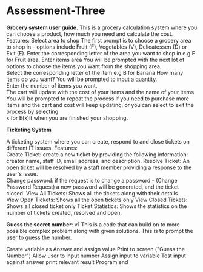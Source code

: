 # Assessment-Three

**Grocery system user guide.** 
This is a grocery calculation system where you can choose a product, how much you need and calculate the cost. 
Features: 
Select area to shop 
The first prompt is to choose a grocery area to shop in – options include Fruit (F), Vegetables (V), Delicatessen (D) or Exit (E). 
Enter the corresponding letter of the area you want to shop in e.g F for Fruit area. 
Enter items area 
You will be prompted with the next lot of options to choose the items you want from the shopping area.   
Select the corresponding letter of the item e.g  B for Banana 
How many items do you want? You will be prompted to input a quantity.  
Enter the number of items you want.  
The cart will update with the cost of your items and the name of your items  
You will be prompted to repeat the process if you need to purchase more items and the cart and cost will keep updating, or you can select to exit the process by selecting  
x for E(x)it when you are finished your shopping.  


**Ticketing System** 

A ticketing system where you can create, respond to and close tickets on different IT issues. 
Features:  
Create Ticket: create a new ticket by providing the following information: creator name, staff ID, email address, and description. 
Resolve Ticket: An open ticket will be resolved by a staff member providing a response to the user's issue.  
Change password: if the request is to change a password - (Change Password Request) a new password will be generated, and the ticket closed. 
View All Tickets:  Shows all the tickets along with their details  
View Open Tickets: Shows all the open tickets only 
View Closed Tickets: Shows all closed ticket only 
Ticket Statistics: Shows the statistics on the number of tickets created, resolved and open. 

 
**Guess the secret number**: v1 
This is a code that can build on to more possible complex problem along with given solutions.
This is to prompt the user to guess the number.

Create variable as Answer and assign value 
 Print to screen ("Guess the Number") 
 Allow user to input number 
 Assign input to variable 
 Test input against answer 
     print relevant result 
 Program end 
 

 



